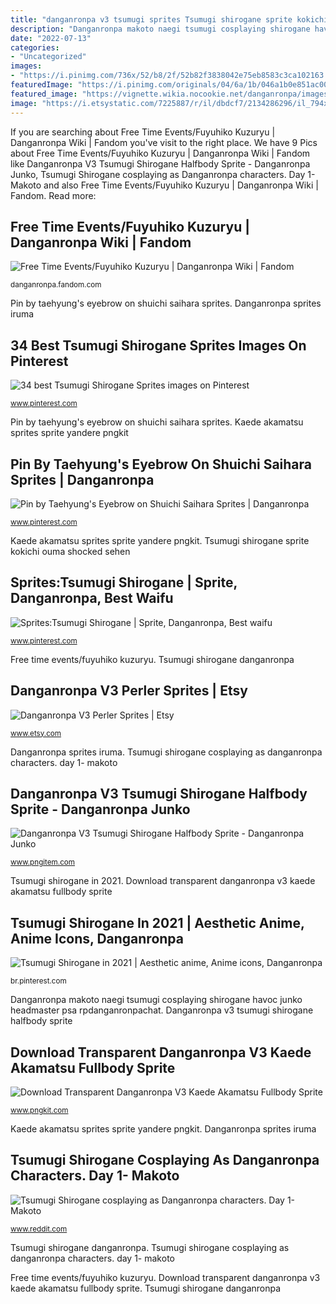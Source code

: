 ```yaml
---
title: "danganronpa v3 tsumugi sprites Tsumugi shirogane sprite kokichi ouma shocked sehen"
description: "Danganronpa makoto naegi tsumugi cosplaying shirogane havoc junko headmaster psa rpdanganronpachat"
date: "2022-07-13"
categories:
- "Uncategorized"
images:
- "https://i.pinimg.com/736x/52/b8/2f/52b82f3838042e75eb8583c3ca102163.jpg"
featuredImage: "https://i.pinimg.com/originals/04/6a/1b/046a1b0e851ac00af00498c04af2a325.png"
featured_image: "https://vignette.wikia.nocookie.net/danganronpa/images/e/e2/Fuyuhiko_Kuzuryuu_Fullbody_Sprite_(6).png/revision/latest/scale-to-width-down/245?cb=20170331155525"
image: "https://i.etsystatic.com/7225887/r/il/dbdcf7/2134286296/il_794xN.2134286296_dvt8.jpg"
---
```


If you are searching about Free Time Events/Fuyuhiko Kuzuryu | Danganronpa Wiki | Fandom you've visit to the right place. We have 9 Pics about Free Time Events/Fuyuhiko Kuzuryu | Danganronpa Wiki | Fandom like Danganronpa V3 Tsumugi Shirogane Halfbody Sprite - Danganronpa Junko, Tsumugi Shirogane cosplaying as Danganronpa characters. Day 1- Makoto and also Free Time Events/Fuyuhiko Kuzuryu | Danganronpa Wiki | Fandom. Read more:

## Free Time Events/Fuyuhiko Kuzuryu | Danganronpa Wiki | Fandom

![Free Time Events/Fuyuhiko Kuzuryu | Danganronpa Wiki | Fandom](https://vignette.wikia.nocookie.net/danganronpa/images/e/e2/Fuyuhiko_Kuzuryuu_Fullbody_Sprite_(6).png/revision/latest/scale-to-width-down/245?cb=20170331155525 "Pin by taehyung&#039;s eyebrow on shuichi saihara sprites")

<small>danganronpa.fandom.com</small>

Pin by taehyung&#039;s eyebrow on shuichi saihara sprites. Danganronpa sprites iruma

## 34 Best Tsumugi Shirogane Sprites Images On Pinterest

![34 best Tsumugi Shirogane Sprites images on Pinterest](https://i.pinimg.com/736x/52/b8/2f/52b82f3838042e75eb8583c3ca102163.jpg "Pin by taehyung&#039;s eyebrow on shuichi saihara sprites")

<small>www.pinterest.com</small>

Pin by taehyung&#039;s eyebrow on shuichi saihara sprites. Kaede akamatsu sprites sprite yandere pngkit

## Pin By Taehyung&#039;s Eyebrow On Shuichi Saihara Sprites | Danganronpa

![Pin by Taehyung&#039;s Eyebrow on Shuichi Saihara Sprites | Danganronpa](https://i.pinimg.com/originals/04/6a/1b/046a1b0e851ac00af00498c04af2a325.png "Tsumugi shirogane danganronpa")

<small>www.pinterest.com</small>

Kaede akamatsu sprites sprite yandere pngkit. Tsumugi shirogane sprite kokichi ouma shocked sehen

## Sprites:Tsumugi Shirogane | Sprite, Danganronpa, Best Waifu

![Sprites:Tsumugi Shirogane | Sprite, Danganronpa, Best waifu](https://i.pinimg.com/originals/19/9c/22/199c22866be191d984d6619da5bfd017.png "Fuyuhiko danganronpa kuzuryu kuzuryuu sprite fullbody events contents")

<small>www.pinterest.com</small>

Free time events/fuyuhiko kuzuryu. Tsumugi shirogane danganronpa

## Danganronpa V3 Perler Sprites | Etsy

![Danganronpa V3 Perler Sprites | Etsy](https://i.etsystatic.com/7225887/r/il/dbdcf7/2134286296/il_794xN.2134286296_dvt8.jpg "Danganronpa v3 tsumugi shirogane halfbody sprite")

<small>www.etsy.com</small>

Danganronpa sprites iruma. Tsumugi shirogane cosplaying as danganronpa characters. day 1- makoto

## Danganronpa V3 Tsumugi Shirogane Halfbody Sprite - Danganronpa Junko

![Danganronpa V3 Tsumugi Shirogane Halfbody Sprite - Danganronpa Junko](https://www.pngitem.com/pimgs/m/223-2230994_danganronpa-v3-tsumugi-shirogane-halfbody-sprite-danganronpa-junko.png "Kaede akamatsu sprites sprite yandere pngkit")

<small>www.pngitem.com</small>

Tsumugi shirogane in 2021. Download transparent danganronpa v3 kaede akamatsu fullbody sprite

## Tsumugi Shirogane In 2021 | Aesthetic Anime, Anime Icons, Danganronpa

![Tsumugi Shirogane in 2021 | Aesthetic anime, Anime icons, Danganronpa](https://i.pinimg.com/736x/14/4f/44/144f4462f7ff444b2e925c4b765b23ba.jpg "Fuyuhiko danganronpa kuzuryu kuzuryuu sprite fullbody events contents")

<small>br.pinterest.com</small>

Danganronpa makoto naegi tsumugi cosplaying shirogane havoc junko headmaster psa rpdanganronpachat. Danganronpa v3 tsumugi shirogane halfbody sprite

## Download Transparent Danganronpa V3 Kaede Akamatsu Fullbody Sprite

![Download Transparent Danganronpa V3 Kaede Akamatsu Fullbody Sprite](https://s.pngkit.com/png/small/637-6373557_kaede-akamatsu.png "Tsumugi shirogane sprites danganronpa sprite v3 merch hiyoko fucking instead decides sc kokichi ouma transparent")

<small>www.pngkit.com</small>

Kaede akamatsu sprites sprite yandere pngkit. Danganronpa sprites iruma

## Tsumugi Shirogane Cosplaying As Danganronpa Characters. Day 1- Makoto

![Tsumugi Shirogane cosplaying as Danganronpa characters. Day 1- Makoto](https://i.redd.it/s3s716wktb541.png "Pin by taehyung&#039;s eyebrow on shuichi saihara sprites")

<small>www.reddit.com</small>

Tsumugi shirogane danganronpa. Tsumugi shirogane cosplaying as danganronpa characters. day 1- makoto

Free time events/fuyuhiko kuzuryu. Download transparent danganronpa v3 kaede akamatsu fullbody sprite. Tsumugi shirogane danganronpa
